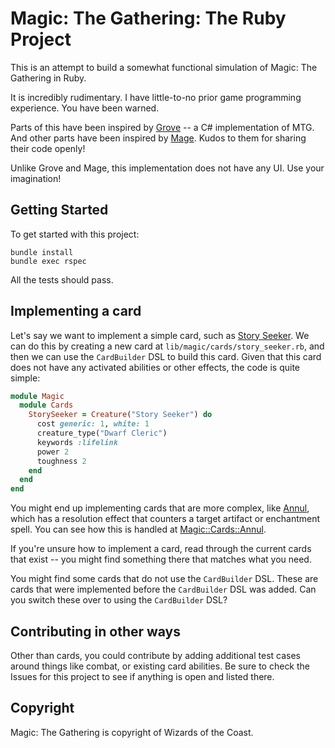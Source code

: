# Magic: The Gathering: The Ruby Project

This is an attempt to build a somewhat functional simulation of Magic: The Gathering in Ruby.

It is incredibly rudimentary. I have little-to-no prior game programming experience. You have been warned.

Parts of this have been inspired by [Grove](https://github.com/pinky39/grove) -- a C# implementation of MTG. And other parts have been inspired by [Mage](https://github.com/magefree/mage). Kudos to them for sharing their code openly!

Unlike Grove and Mage, this implementation does not have any UI. Use your imagination!

## Getting Started

To get started with this project:

```
bundle install
bundle exec rspec
```

All the tests should pass.

## Implementing a card

Let's say we want to implement a simple card, such as [Story Seeker](https://scryfall.com/card/khm/34/story-seeker). We can do this by creating a new card at `lib/magic/cards/story_seeker.rb`, and then we can use the `CardBuilder` DSL to build this card. Given that this card does not have any activated abilities or other effects, the code is quite simple:

```ruby
module Magic
  module Cards
    StorySeeker = Creature("Story Seeker") do
      cost generic: 1, white: 1
      creature_type("Dwarf Cleric")
      keywords :lifelink
      power 2
      toughness 2
    end
  end
end
```

You might end up implementing cards that are more complex, like [Annul](https://scryfall.com/card/khm/42/annul), which has a resolution effect that counters a target artifact or enchantment spell. You can see how this is handled at [Magic::Cards::Annul](lib/magic/cards/annul.rb).

If you're unsure how to implement a card, read through the current cards that exist -- you might find something there that matches what you need.

You might find some cards that do not use the `CardBuilder` DSL. These are cards that were implemented before the `CardBuilder` DSL was added. Can you switch these over to using the `CardBuilder` DSL?

## Contributing in other ways

Other than cards, you could contribute by adding additional test cases around things like combat, or existing card abilities. Be sure to check the Issues for this project to see if anything is open and listed there.

## Copyright

Magic: The Gathering is copyright of Wizards of the Coast.
